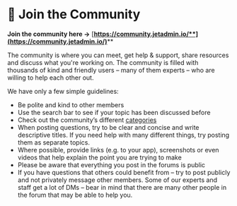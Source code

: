 # 🙌 Join the Community

**Join the community here →** [**https://community.jetadmin.io/**](https://community.jetadmin.io/)****

The community is where you can meet, get help & support, share resources and discuss what you're working on. The community is filled with thousands of kind and friendly users – many of them experts – who are willing to help each other out.&#x20;

We have only a few simple guidelines:

* Be polite and kind to other members
* Use the search bar to see if your topic has been discussed before
* Check out the community’s different [categories](https://community.jetadmin.io/)
* When posting questions, try to be clear and concise and write descriptive titles. If you need help with many different things, try posting them as separate topics.
* Where possible, provide links (e.g. to your app), screenshots or even videos that help explain the point you are trying to make
* Please be aware that everything you post in the forums is public
* If you have questions that others could benefit from – try to post publicly and not privately message other members. Some of our experts and staff get a lot of DMs – bear in mind that there are many other people in the forum that may be able to help you.&#x20;
